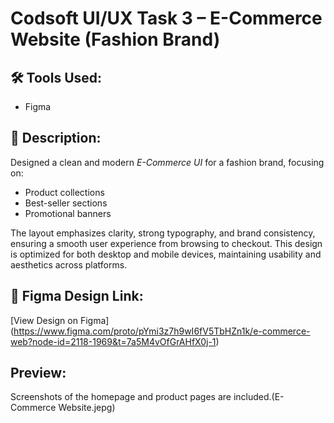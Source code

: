 # Codsoft UI/UX Task 3 – E-Commerce Website (Fashion Brand)

## 🛠 Tools Used:
- Figma

## 📄 Description:
Designed a clean and modern *E-Commerce UI* for a fashion brand, focusing on:
- Product collections
- Best-seller sections
- Promotional banners

The layout emphasizes clarity, strong typography, and brand consistency, ensuring a smooth user experience from browsing to checkout. This design is optimized for both desktop and mobile devices, maintaining usability and aesthetics across platforms.

## 🔗 Figma Design Link:
[View Design on Figma]
(https://www.figma.com/proto/pYmi3z7h9wI6fV5TbHZn1k/e-commerce-web?node-id=2118-1969&t=7a5M4vOfGrAHfX0j-1)
## Preview:
Screenshots of the homepage and product pages are included.(E-Commerce Website.jepg)
